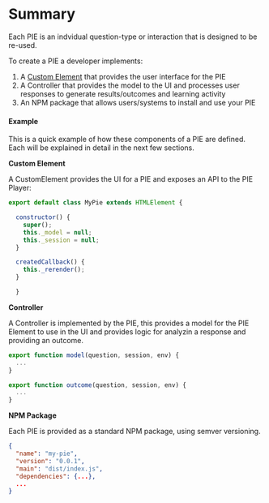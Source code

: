 # Summary

Each PIE is an indvidual question-type or interaction that is designed to be re-used.

To create a PIE a developer implements:

1. A [Custom Element](https://www.w3.org/TR/custom-elements/) that provides the user interface for the PIE
2. A Controller that provides the model to the UI and processes user responses to generate results/outcomes and learning activity 
3. An NPM package that allows users/systems to install and use your PIE


#### Example

This is a quick example of how these components of a PIE are defined. Each will be explained in detail in the next few sections.

**Custom Element**

A CustomElement provides the UI for a PIE and exposes an API to the PIE Player: 

```javascript
export default class MyPie extends HTMLElement {

  constructor() {
    super();
    this._model = null;
    this._session = null;
  }

  createdCallback() {
    this._rerender();
  }

  }

```

**Controller**

A Controller is implemented by the PIE, this provides a model for the PIE Element to use in the UI and provides logic for analyzin a response and providing an outcome.

```javascript
export function model(question, session, env) {
  ...
}

export function outcome(question, session, env) {
  ...
}
```

**NPM Package**

Each PIE is provided as a standard NPM package, using semver versioning.

```json
{
  "name": "my-pie",
  "version": "0.0.1",
  "main": "dist/index.js",
  "dependencies": {...},
  ...
}
``` 
